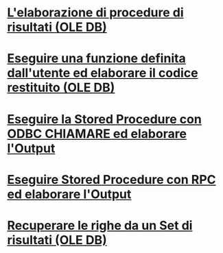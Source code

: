 # [L'elaborazione di procedure di risultati (OLE DB)](processing-results-how-to-topics-ole-db.md)

# [Eseguire una funzione definita dall'utente ed elaborare il codice restituito (OLE DB)](execute-a-user-defined-function-and-process-return-code-ole-db.md)
# [Eseguire la Stored Procedure con ODBC CHIAMARE ed elaborare l'Output](execute-stored-procedure-with-odbc-call-and-process-output.md)
# [Eseguire Stored Procedure con RPC ed elaborare l'Output](execute-stored-procedure-with-rpc-and-process-output.md)
# [Recuperare le righe da un Set di risultati (OLE DB)](fetch-rows-from-a-result-set-ole-db.md)
